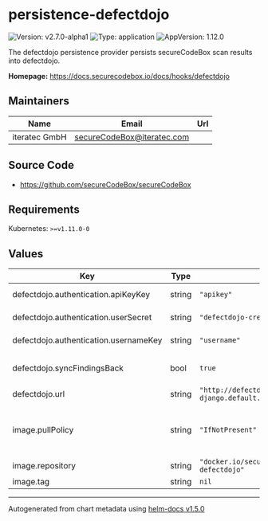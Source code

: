 # persistence-defectdojo

![Version: v2.7.0-alpha1](https://img.shields.io/badge/Version-v2.7.0--alpha1-informational?style=flat-square) ![Type: application](https://img.shields.io/badge/Type-application-informational?style=flat-square) ![AppVersion: 1.12.0](https://img.shields.io/badge/AppVersion-1.12.0-informational?style=flat-square)

The defectdojo persistence provider persists secureCodeBox scan results into defectdojo.

**Homepage:** <https://docs.securecodebox.io/docs/hooks/defectdojo>

## Maintainers

| Name | Email | Url |
| ---- | ------ | --- |
| iteratec GmbH | secureCodeBox@iteratec.com |  |

## Source Code

* <https://github.com/secureCodeBox/secureCodeBox>

## Requirements

Kubernetes: `>=v1.11.0-0`

## Values

| Key | Type | Default | Description |
|-----|------|---------|-------------|
| defectdojo.authentication.apiKeyKey | string | `"apikey"` | Name of the apikey key in the `userSecret` secret. Use this if you already have a secret with different key / value pairs |
| defectdojo.authentication.userSecret | string | `"defectdojo-credentials"` | Link a pre-existing generic secret with `username` and `apikey` key / value pairs |
| defectdojo.authentication.usernameKey | string | `"username"` | Name of the username key in the `userSecret` secret. Use this if you already have a secret with different key / value pairs |
| defectdojo.syncFindingsBack | bool | `true` | Syncs back (two way sync) all imported findings from DefectDojo to SCB Findings Store, set to false to only import the findings to DefectDojo (one way sync). |
| defectdojo.url | string | `"http://defectdojo-django.default.svc"` | Url to the DefectDojo Instance |
| image.pullPolicy | string | `"IfNotPresent"` | Image pull policy. One of Always, Never, IfNotPresent. Defaults to Always if :latest tag is specified, or IfNotPresent otherwise. More info: https://kubernetes.io/docs/concepts/containers/images#updating-images |
| image.repository | string | `"docker.io/securecodebox/persistence-defectdojo"` | Hook image repository |
| image.tag | string | `nil` | Container image tag |

----------------------------------------------
Autogenerated from chart metadata using [helm-docs v1.5.0](https://github.com/norwoodj/helm-docs/releases/v1.5.0)
